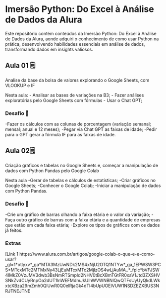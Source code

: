 <h1>Imersão Python: Do Excel à Análise de Dados da Alura</h1>
<p>Este repositório contém conteúdos da Imersão Python: Do Excel à Análise de Dados da Alura, aonde adquiri o conhecimento de como usar Python na prática, desenvolvendo habilidades essenciais em análise de dados, transformando dados em insights valiosos.</p>

<h2>Aula 01 🗒️</h2>
<p>Analise da base da bolsa de valores explorando o Google Sheets, com VLOOKUP e IF</p>
<p>Nesta aula:
- Analisar as bases de variações na B3;
- Fazer análises exploratórias pelo Google Sheets com fórmulas
- Usar o Chat GPT;</p>

<h3>Desafio 🏁</h3>
<p>
-Fazer os cálculos com as colunas de porcentagem (variação semanal; mensal; anual e 12 meses);
-Pegar via Chat GPT as faixas de idade;
-Pedir para o GPT gerar a fórmula IF para as faixas de idade.
</p>

<h2>Aula 02🗒️ </h2>
<p>Criação gráficos e tabelas no Google Sheets e, começar a manipulação de dados com Python Pandas pelo Google Colab</p>
<p>Nesta aula
-Gerar de tabelas e cálculos de estatísticas;
-Criar gráficos no Google Sheets;
-Conhecer o Google Colab;
-Iniciar a manipulação de dados com Python Pandas.
</p>

<h3>Desafio 🏁</h3>
<p>
-Crie um gráfico de barras olhando a faixa etária e o valor da variação;
-Faça outro gráfico de barras com a faixa etária e a quantidade de empresas que estão em cada faixa etária;
-Explore os tipos de gráficos com os dados já feitos.
</p>

<h3>Extras</h3>
<p>
[Link 1 https://www.alura.com.br/artigos/google-colab-o-que-e-e-como-usar?_gl=1*otlyxv*_ga*MTA3MzUwNDk2MS4xNjU2OTQ1NTYw*_ga_1EPWSW3PCS*MTcxMTc2MTMxNy43LjEuMTcxMTc2MjIzOS4wLjAuMA..*_fplc*bVFJSW4lMkZ0VzJMV3dwb3BsNmRTSmpId2NHV0tBcXBmTGtFR0xaV1Jtd3ZXSHVSNkZvdCUyRnpOa2dUT1lnWEFMdmJkUlhWVWNBNlQwQTFsUyUyQkdLWkxtcXBza29mZmh0QlUwR0Q0elRjaGk4dTl4bUpUOElVUW1NSDZEZXBUS3NRJTNEJTNE
</p>
